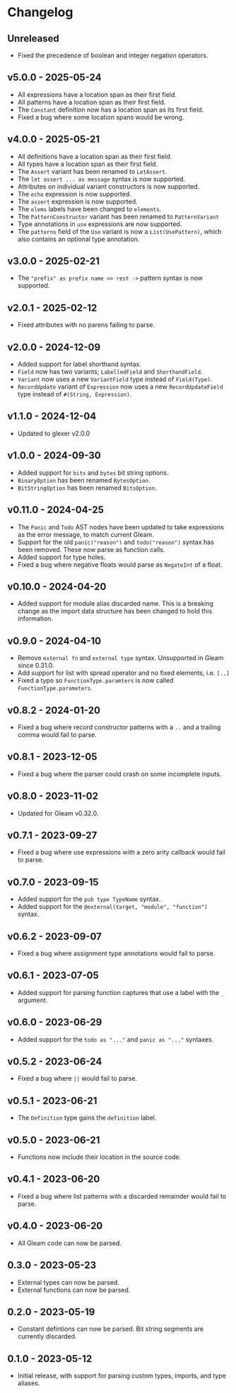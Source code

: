 # Changelog

## Unreleased

- Fixed the precedence of boolean and integer negation operators.

## v5.0.0 - 2025-05-24

- All expressions have a location span as their first field.
- All patterns have a location span as their first field.
- The `Constant` definition now has a location span as its first field.
- Fixed a bug where some location spans would be wrong.

## v4.0.0 - 2025-05-21

- All definitions have a location span as their first field.
- All types have a location span as their first field.
- The `Assert` variant has been renamed to `LetAssert`.
- The `let assert ... as message` syntax is now supported.
- Attributes on individual variant constructors is now supported.
- The `echo` expression is now supported.
- The `assert` expression is now supported.
- The `elems` labels have been changed to `elements`.
- The `PatternConstructor` variant has been renamed to `PatternVariant`
- Type annotations in `use` expressions are now supported.
- The `patterns` field of the `Use` variant is now a `List(UsePattern)`, which
  also contains an optional type annotation.

## v3.0.0 - 2025-02-21

- The `"prefix" as prefix name <> rest ->` pattern syntax is now supported.

## v2.0.1 - 2025-02-12

- Fixed attributes with no parens failing to parse.

## v2.0.0 - 2024-12-09

- Added support for label shorthand syntax.
- `Field` now has two variants; `LabelledField` and `ShorthandField`.
- `Variant` now uses a new `VariantField` type instead of `Field(Type)`.
- `RecordUpdate` variant of `Expression` now uses a new `RecordUpdateField`
  type instead of `#(String, Expression)`.

## v1.1.0 - 2024-12-04

- Updated to glexer v2.0.0

## v1.0.0 - 2024-09-30

- Added support for `bits` and `bytes` bit string options.
- `BinaryOption` has been renamed `BytesOption`.
- `BitStringOption` has been renamed `BitsOption`.

## v0.11.0 - 2024-04-25

- The `Panic` and `Todo` AST nodes have been updated to take expressions as the
  error message, to match current Gleam.
- Support for the old `panic("reason")` and `todo("reason")` syntax has been
  removed. These now parse as function calls.
- Added support for type holes.
- Fixed a bug where negative floats would parse as `NegateInt` of a float.

## v0.10.0 - 2024-04-20

- Added support for module alias discarded name. This is a breaking change as
  the import data structure has been changed to hold this information.

## v0.9.0 - 2024-04-10

- Remove `external fn` and `external type` syntax. Unsupported in Gleam since 0.31.0.
- Add support for list with spread operator and no fixed elements, i.e. `[..]`
- Fixed a typo so `FunctionType.paramters` is now called `FunctionType.parameters`.

## v0.8.2 - 2024-01-20

- Fixed a bug where record constructor patterns with a `..` and a trailing comma
  would fail to parse.

## v0.8.1 - 2023-12-05

- Fixed a bug where the parser could crash on some incomplete inputs.

## v0.8.0 - 2023-11-02

- Updated for Gleam v0.32.0.

## v0.7.1 - 2023-09-27

- Fixed a bug where use expressions with a zero arity callback would fail to
  parse.

## v0.7.0 - 2023-09-15

- Added support for the `pub type TypeName` syntax.
- Added support for the `@external(target, "module", "function")` syntax.

## v0.6.2 - 2023-09-07

- Fixed a bug where assignment type annotations would fail to parse.

## v0.6.1 - 2023-07-05

- Added support for parsing function captures that use a label with the `_`
  argument.

## v0.6.0 - 2023-06-29

- Added support for the `todo as "..."` and `panic as "..."` syntaxes.

## v0.5.2 - 2023-06-24

- Fixed a bug where `||` would fail to parse.

## v0.5.1 - 2023-06-21

- The `Definition` type gains the `definition` label.

## v0.5.0 - 2023-06-21

- Functions now include their location in the source code.

## v0.4.1 - 2023-06-20

- Fixed a bug where list patterns with a discarded remainder would fail to
  parse.

## v0.4.0 - 2023-06-20

- All Gleam code can now be parsed.

## 0.3.0 - 2023-05-23

- External types can now be parsed.
- External functions can now be parsed.

## 0.2.0 - 2023-05-19

- Constant defintions can now be parsed. Bit string segments are currently
  discarded.

## 0.1.0 - 2023-05-12

- Initial release, with support for parsing custom types, imports, and type
  aliases.
